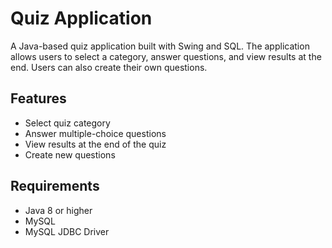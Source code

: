 # Quiz Application

A Java-based quiz application built with Swing and SQL. 
The application allows users to select a category, answer questions, and view results at the end. 
Users can also create their own questions.

## Features

- Select quiz category
- Answer multiple-choice questions
- View results at the end of the quiz
- Create new questions

## Requirements

- Java 8 or higher
- MySQL
- MySQL JDBC Driver
